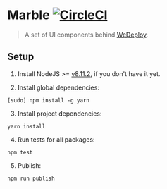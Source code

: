# Marble [![CircleCI](https://circleci.com/gh/pragmaticivan/react-marble.svg?style=shield)](https://circleci.com/gh/pragmaticivan/react-marble)

> A set of UI components behind [WeDeploy](https://wedeploy.com).

## Setup

1.  Install NodeJS >= [v8.11.2](http://nodejs.org/dist/v8.11.2/), if you don't have it yet.

2.  Install global dependencies:

```
[sudo] npm install -g yarn
```

3.  Install project dependencies:

```
yarn install
```

4.  Run tests for all packages:

```
npm test
```

5.  Publish:

```
npm run publish
```
